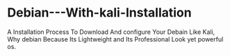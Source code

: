 # Debian---With-kali-Installation
A  Installation Process To Download And configure Your Debain Like Kali, Why debian Because Its Lightweight and Its Professional Look yet powerful os.
